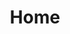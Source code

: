 ---
layout: home
title: Home
landing-title: 'Welcome to KChalk.com'
description: null
image: null
author: null
show_tile: false
---